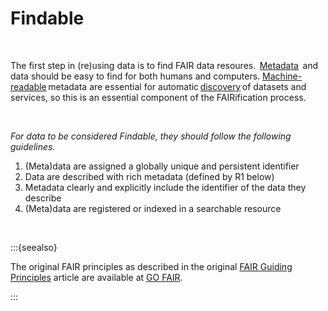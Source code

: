 # Findable

</br>

The first step in (re)using data is to find FAIR data resoures.  [Metadata](https://en.wikipedia.org/wiki/Metadata_Encoding_and_Transmission_Standard)  and data should be easy to find for both humans and computers. [Machine-readable](https://en.wikipedia.org/wiki/Machine-readable_data) metadata are essential for automatic [discovery](https://en.wikipedia.org/wiki/Data_discovery) of datasets and services, so this is an essential component of the FAIRification process. 

</br>

*For data to be considered Findable, they should follow the following guidelines.*

1. (Meta)data are assigned a globally unique and persistent identifier 
2. Data are described with rich metadata (defined by R1 below)
3. Metadata clearly and explicitly include the identifier of the data they describe
4. (Meta)data are registered or indexed in a searchable resource

</br>

:::{seealso}

The original FAIR principles as described in the original [FAIR Guiding Principles](https://www.nature.com/articles/sdata201618) article are available at [GO FAIR](https://www.go-fair.org/fair-principles/).

:::
